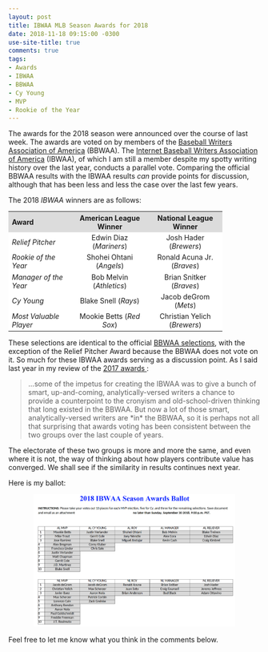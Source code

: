 ```yaml
---
layout: post
title: IBWAA MLB Season Awards for 2018
date: 2018-11-18 09:15:00 -0300
use-site-title: true
comments: true
tags:
- Awards
- IBWAA
- BBWAA
- Cy Young
- MVP
- Rookie of the Year
---
```


The awards for the 2018 season were announced over the course of last week. The awards are voted on by members of the <a href = "https://bbwaa.com/" target = "_blank"> Baseball Writers Association of America</a> (BBWAA). The <a href = "https://ibwaa.com/" target = "_blank"> Internet Baseball Writers Association of America</a> (IBWAA), of which I am still a member despite my spotty writing history over the last year, conducts a parallel vote. Comparing the official BBWAA results with the IBWAA results *can* provide points for discussion, although that has been less and less the case over the last few years.

The 2018 *IBWAA* winners are as follows:

<table style="width:85%" align="center">
	<tr>
		<th style="text-align:left" bgcolor="gainsboro">Award </th>
		<th style="text-align:center" bgcolor="gainsboro">American League Winner</th>
		<th style="text-align:center" bgcolor="gainsboro">National League Winner</th>
	</tr>
	<tr>
		<td style="text-align:left" bgcolor="white"><i>Relief Pitcher</i></td>
		<td style="text-align:center" bgcolor="white">Edwin Diaz (<em>Mariners</em>)</td>
		<td style="text-align:center" bgcolor="white">Josh Hader (<em>Brewers</em>)</td>
	</tr>
	<tr>
		<td style="text-align:left" bgcolor="white"><i>Rookie of the Year</i></td>
		<td style="text-align:center" bgcolor="white">Shohei Ohtani (<em>Angels</em>)</td>
		<td style="text-align:center" bgcolor="white">Ronald Acuna Jr. (<em>Braves</em>)</td>
	</tr>
	<tr>
		<td style="text-align:left" bgcolor="white"><i>Manager of the Year</i></td>
		<td style="text-align:center" bgcolor="white">Bob Melvin (<em>Athletics</em>)</td>
		<td style="text-align:center" bgcolor="white">Brian Snitker (<em>Braves</em>)</td>
	</tr>
	<tr>
		<td style="text-align:left" bgcolor="white"><i>Cy Young</i></td>
		<td style="text-align:center" bgcolor="white">Blake Snell (<em>Rays</em>)</td>
		<td style="text-align:center" bgcolor="white">Jacob deGrom (<em>Mets</em>)</td>
	</tr>
	<tr>
		<td style="text-align:left" bgcolor="white"><i>Most Valuable Player</i></td>
		<td style="text-align:center" bgcolor="white">Mookie Betts (<em>Red Sox</em>)</td>
		<td style="text-align:center" bgcolor="white">Christian Yelich (<em>Brewers</em>)</td>
	</tr>
</table>

These selections are identical to the official <a href = "https://www.mlb.com/awards/2018" target = "_blank"> BBWAA selections</a>, with the exception of the Relief Pitcher Award because the BBWAA does not vote on it. So much for these IBWAA awards serving as a discussion point. As I said last year in my review of the <a href = "https://www.cteeter.ca/blog/2017-11-17-ibwaa-awards-ballot-2017/" target = "_blank"> 2017 awards </a>: 

<blockquote>...some of the impetus for creating the IBWAA was to give a bunch of smart, up-and-coming, analytically-versed writers 
a chance to provide a counterpoint to the cronyism and old-school-driven thinking that long existed in the BBWAA. But now a lot of those 
smart, analytically-versed writers are *in* the BBWAA, so it is perhaps not all that surprising that awards voting has been consistent 
between the two groups over the last couple of years. </blockquote> 

The electorate of these two groups is more and more the same, and even where it is not, the way of thinking about how players contribute value has converged. We shall see if the similarity in results continues next year.

Here is my ballot:

<center><img src="/img/posts/ballots/Teeter_2018-IBWAA-Ballot.png" style="width:80%"></center>

Feel free to let me know what you think in the comments below.